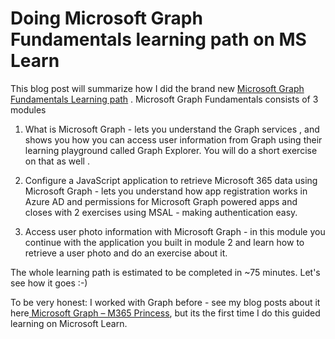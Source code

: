 # Doing Microsoft Graph Fundamentals learning path on MS Learn


This blog post will summarize how I did the brand new [Microsoft Graph Fundamentals Learning path](https://docs.microsoft.com/en-us/learn/paths/m365-msgraph-fundamentals/) . Microsoft Graph Fundamentals consists of 3 modules

1. What is Microsoft Graph - lets you understand the Graph services , and shows you how you can access user information from Graph using their learning playground called Graph Explorer. You will do a short exercise on that as well .

2. Configure a JavaScript application to retrieve Microsoft 365 data using Microsoft Graph - lets you understand how app registration works in Azure AD and permissions for Microsoft Graph powered apps and closes with 2 exercises using MSAL - making authentication easy. 
	
3. Access user photo information with Microsoft Graph - in this module you continue with the application you built in module 2 and learn how to retrieve a user photo and do an exercise about it. 

The whole learning path is estimated to be completed in ~75 minutes. Let's see how it goes :-) 

To be very honest: I worked with Graph before - see my blog posts about it here[ Microsoft Graph – M365 Princess](https://m365princess.com/category/microsoft-graph/), but its the first time I do this guided learning on Microsoft Learn. 

